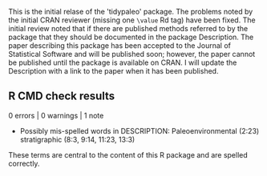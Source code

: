 
This is the initial relase of the 'tidypaleo' package. The problems
noted by the initial CRAN reviewer (missing one `\value` Rd tag)
have been fixed. The initial review noted that if there are published
methods referred to by the package that they should be documented in
the package Description. The paper describing this package has been
accepted to the Journal of Statistical Software and will be published
soon; however, the paper cannot be published until the package is
available on CRAN. I will update the Description with a link to
the paper when it has been published.

## R CMD check results

0 errors | 0 warnings | 1 note

* Possibly mis-spelled words in DESCRIPTION:
  Paleoenvironmental (2:23)
  stratigraphic (8:3, 9:14, 11:23, 13:3)
  
These terms are central to the content of this R package
and are spelled correctly.
